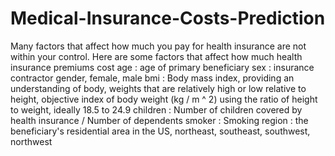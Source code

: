 # Medical-Insurance-Costs-Prediction
Many factors that affect how much you pay for health insurance are not within your control. Here are some factors that affect how much health insurance premiums cost age : age of primary beneficiary  sex : insurance contractor gender, female, male  bmi : Body mass index, providing an understanding of body, weights that are relatively high or low relative to height, objective index of body weight (kg / m ^ 2) using the ratio of height to weight, ideally 18.5 to 24.9  children : Number of children covered by health insurance / Number of dependents  smoker : Smoking  region : the beneficiary's residential area in the US, northeast, southeast, southwest, northwest
